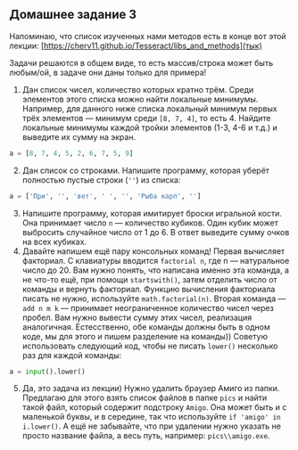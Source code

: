 ## Домашнее задание 3
Напоминаю, что список изученных нами методов есть в конце вот этой лекции: [https://cherv11.github.io/Tesseract/libs_and_methods](тык)  

Задачи решаются в общем виде, то есть массив/строка может быть любым/ой, в задаче они даны только для примера!

1. Дан список чисел, количество которых кратно трём. Среди элементов этого списка можно найти локальные минимумы. Например, для данного ниже списка локальный минимум первых трёх элементов — минимум среди `[8, 7, 4]`, то есть 4. Найдите локальные минимумы каждой тройки элементов (1-3, 4-6 и т.д.) и выведите их сумму на экран.
```py
a = [8, 7, 4, 5, 2, 6, 7, 5, 9]
```
2. Дан список со строками. Напишите программу, которая уберёт полностью пустые строки (`''`) из списка:
```py
a = ['При', '', 'вет', ' ', '', 'Рыба карп', '']
```
3. Напишите программу, которая имитирует броски игральной кости. Она принимает число `n` — количество кубиков. Один кубик может выбросить случайное число от 1 до 6. В ответ выведите сумму очков на всех кубиках.
4. Давайте напишем ещё пару консольных команд! Первая вычисляет факториал. С клавиатуры вводится `factorial n`, где n — натуральное число до 20. Вам нужно понять, что написана именно эта команда, а не что-то ещё, при помощи `startswith()`, затем отделить число от команды и вернуть факториал. Функцию вычисления факториала писать не нужно, используйте `math.factorial(n)`. Вторая команда — `add n m k` — принимает неограниченное количество чисел через пробел. Вам нужно вывести сумму этих чисел, реализация аналогичная. Естесственно, обе команды должны быть в одном коде, мы для этого и пишем разделение на команды)) Советую использовать следующий код, чтобы не писать `lower()` несколько раз для каждой команды:
```py
a = input().lower()
```
5. Да, это задача из лекции) Нужно удалить браузер Амиго из папки. Предлагаю для этого взять список файлов в папке `pics` и найти такой файл, который содержит подстроку `Amigo`. Она может быть и с маленькой буквы, и в середине, так что используйте `if 'amigo' in i.lower()`. А ещё не забывайте, что при удалении нужно указать не просто название файла, а весь путь, например: `pics\\amigo.exe`.
